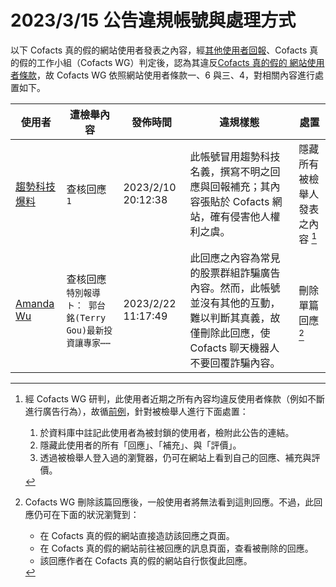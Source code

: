 2023/3/15 公告違規帳號與處理方式
=========

以下 Cofacts 真的假的網站使用者發表之內容，經[其他使用者回報](https://docs.google.com/spreadsheets/d/e/2PACX-1vRdcwXdC36xfgXfSMSk527Zbel9A-__vwRXkQ0NjkzSXoSPETCFc7sI7SoaAFdPCfskugtQL-Md8JgH/pubhtml?gid=438362561&single=true)、Cofacts 真的假的工作小組（Cofacts WG）判定後，認為其違反[Cofacts 真的假的 網站使用者條款](https://github.com/cofacts/rumors-site/blob/master/LEGAL.md)，故 Cofacts WG 依照網站使用者條款一、6 與三、4，對相關內容進行處置如下。

| 使用者 | 遭檢舉內容 | 發佈時間 | 違規樣態 | 處置 |
| ----- | -------- | ------- | ------- | --- |
| [趨勢科技爆料](https://cofacts.github.io/community-builder/#/editorworks?showAll=1&day=365&userId=t_tPpoUBC7Q3lHuUvFSs) | 查核回應<br>`1` | 2023/2/10 20:12:38 | 此帳號冒用趨勢科技名義，撰寫不明之回應與回報補充；其內容張貼於 Cofacts 網站，確有侵害他人權利之虞。 | 隱藏所有被檢舉人發表之內容 [^block] |
| [Amanda Wu](https://cofacts.github.io/community-builder/#/editorworks?showAll=1&day=365&userId=Lfwed4YBC7Q3lHuUGQ3j) | 查核回應<br>`特別報導ト： 郭台銘(Terry Gou)最新投資讓專家⋯⋯` | 2023/2/22 11:17:49 | 此回應之內容為常見的股票群組詐騙廣告內容。然而，此帳號並沒有其他的互動，難以判斷其真義，故僅刪除此回應，使 Cofacts 聊天機器人不要回覆詐騙內容。 | 刪除單篇回應 [^deleteReply] |

[^block]: 
    經 Cofacts WG 研判，此使用者近期之所有內容均違反使用者條款（例如不斷進行廣告行為），故循[前例](https://github.com/cofacts/takedowns/blob/master/2021/1125-2nd-spam.md)，針對被檢舉人進行下面處置：
    1. 於資料庫中註記此使用者為被封鎖的使用者，檢附此公告的連結。
    2. 隱藏此使用者的所有「回應」、「補充」、與「評價」。
    3. 透過被檢舉人登入過的瀏覽器，仍可在網站上看到自己的回應、補充與評價。
[^deleteReply]:
    Cofacts WG 刪除該篇回應後，一般使用者將無法看到這則回應。不過，此回應仍可在下面的狀況瀏覽到：
    - 在 Cofacts 真的假的網站直接造訪該回應之頁面。
    - 在 Cofacts 真的假的網站前往被回應的訊息頁面，查看被刪除的回應。
    - 該回應作者在 Cofacts 真的假的網站自行恢復此回應。
